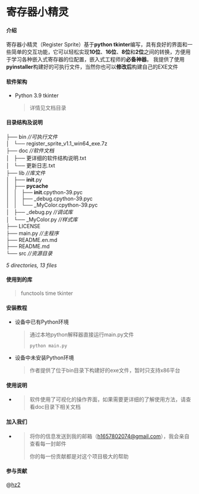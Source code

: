 # **寄存器小精灵**

#### 介绍
寄存器小精灵（Register Sprite）基于**python tkinter**编写，具有良好的界面和一些简单的交互功能，它可以轻松实现**10位**、**16位**、**8位**和**2位**之间的转换，方便用于学习各种嵌入式寄存器的位配置，嵌入式工程师的**必备神器**。
我提供了使用**pyinstaller**构建好的可执行文件，当然你也可以**修改后**构建自己的EXE文件



#### 软件架构
* Python 3.9 tkinter

  > 详情见文档目录

#### 目录结构及说明
├── bin		*//可执行文件* <br>
│   └── register_sprite_v1.1_win64_exe.7z		<br>
├── doc		*//软件文档* <br>
│   ├── 更详细的软件结构说明.txt		<br>
│   └── 更新日志.txt		<br>
├── lib		*//库文件*<br>
│   ├── __init__.py		<br>
│   ├── __pycache__		<br>
│   │   ├── __init__.cpython-39.pyc		<br>
│   │   ├── _debug.cpython-39.pyc		<br>
│   │   └── _MyColor.cpython-39.pyc		<br>
│   ├── _debug.py		*//调试库*<br>
│   └── _MyColor.py		*//样式库*<br>
├── LICENSE		<br>
├── main.py		*//主程序*<br>
├── README.en.md		<br>
├── README.md		<br>
└── src		*//资源目录*<br>

*5 directories, 13 files*

#### 使用到的库
> functools
> time
> tkinter

#### 安装教程

* 设备中已有Python环境
  
    > 通过本地python解释器直接运行main.py文件
    >
    > `python main.py `
    
* 设备中未安装Python环境
  
    > 作者提供了位于bin目录下构建好的exe文件，暂时只支持x86平台
#### 使用说明
* > 软件使用了可视化的操作界面，如果需要更详细的了解使用方法，请查看doc目录下相关文档
#### 加入我们

* > 将你的信息发送到我的邮箱（h1657802074@gmail.com），我会亲自查看每一封邮件
  >
  > 你的每一份贡献都是对这个项目极大的帮助

#### 参与贡献
@[hz2](https://gitee.com/JensenHua/)
